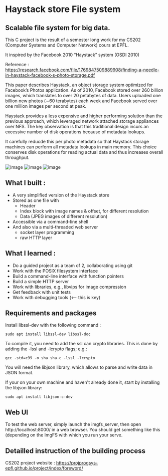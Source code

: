 # Haystack store File system

## Scalable file system for big data.

This C project is the result of a semester long work for my CS202 (Computer Systems and Computer Network) cours at EPFL.

It inspired by the Facebook 2010 “Haystack” system (OSDI 2010)

Reference : https://research.facebook.com/file/1769847509889908/finding-a-needle-in-haystack-facebook-s-photo-storage.pdf

This paper describes Haystack, an object storage system optimized for Facebook’s Photos application. As of 2010, Facebook stored over 260 billion images, which translates to over 20 petabytes of data. Users uploaded one billion new photos (∼60 terabytes) each week and Facebook served over one million images per second at peak.

Haystack provides a less expensive and higher performing solution than the previous approach, which leveraged network attached storage appliances over NFS. The key observation is that this traditional design incurs an excessive number of disk operations because of metadata lookups.

It carefully reducde this per photo metadata so that Haystack storage machines can perform all metadata lookups in main memory. This choice conserves disk operations for reading actual data and thus increases overall throughput.

![image](https://github.com/user-attachments/assets/994f4c7c-3493-4f9b-a743-b47dd15f6887)
![image](https://github.com/user-attachments/assets/faed8730-35ee-48d1-b835-d631a3d48d4d)
![image](https://github.com/user-attachments/assets/f4fcc510-948f-4f68-bca4-97cd67db94a6)


## What I built :
- A very simplified version of the Haystack store
- Stored as one file with
    - Header
    - Index block with image names & offset, for different resolution
    - Data (JPEG images of different resolution)
- Accessible via a command-line shell
- And also via a multi-threaded web server
    - socket layer programming
    - raw HTTP layer

## What I learned :
- Do a guided project as a team of 2, collaborating using git
- Work with the POSIX filesystem interface
- Build a command-line interface with function pointers
- Build a simple HTTP server
- Work with libraries, e.g., libvips for image compression
- Get feedback with unit tests
- Work with debugging tools (<-- this is key)


## Requirements and packages
Install libssl-dev with the following command :

    sudo apt install libssl-dev libssl-doc


To compile it, you need to add the ssl can crypto libraries. This is done by adding the -lssl and -lcrypto flags; e.g.:

    gcc -std=c99 -o sha sha.c -lssl -lcrypto


You will need the libjson library, which allows to parse and write data in JSON format. 

If your on your own machine and haven't already done it, start by installing the libjson library:

    sudo apt install libjson-c-dev

## Web UI
To test the web server, simply launch the imgfs_server, then open http://localhost:8000/ in a web browser. You should get something like this (depending on the ImgFS with which you run your serve.

## Detailled instruction of the building process
CS202 project website : https://projprogsys-epfl.github.io/project/index/foreword/






